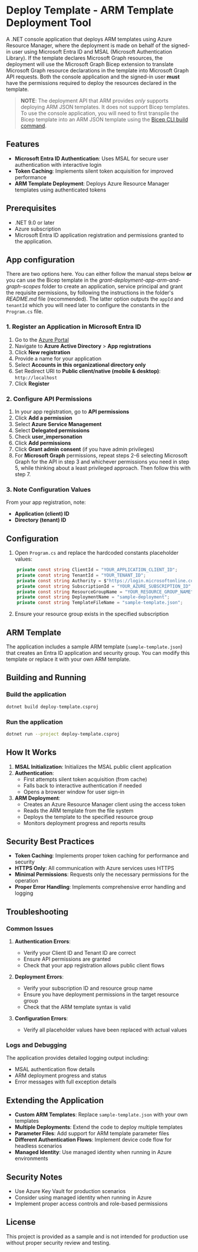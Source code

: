 # Deploy Template - ARM Template Deployment Tool

A .NET console application that deploys ARM templates using Azure Resource Manager, where the deployment is made on behalf of the signed-in user using Microsoft Entra ID and MSAL (Microsoft Authentication Library). If the template declares Microsoft Graph resources, the deployment will use the Microsoft Graph Bicep extension to translate Microsoft Graph resource declarations in the template into Microsoft Graph API requests. Both the console application and the signed-in user **must** have the permissions required to deploy the resources declared in the template.

> **NOTE**: The deployment API that ARM provides *only* supports deploying ARM JSON templates. It does not support Bicep templates. To use the console application, you will need to first transpile the Bicep template into an ARM JSON template using the [Bicep CLI build command][bicep-cli-build].

## Features

- **Microsoft Entra ID Authentication**: Uses MSAL for secure user authentication with interactive login
- **Token Caching**: Implements silent token acquisition for improved performance
- **ARM Template Deployment**: Deploys Azure Resource Manager templates using authenticated tokens

## Prerequisites

- .NET 9.0 or later
- Azure subscription
- Microsoft Entra ID application registration and permissions granted to the application.

## App configuration

There are two options here.  You can either follow the manual steps below **or** you can use the Bicep template in the _grant-deployment-app-arm-and-graph-scopes_ folder to create an application, service principal and grant the requisite permissions, by following the instructions in the folder's _README.md_ file (recommended). The latter option outputs the `appId` and `tenantId` which you will need later to configure the constants in the `Program.cs` file.

### 1. Register an Application in Microsoft Entra ID

1. Go to the [Azure Portal](https://portal.azure.com)
2. Navigate to **Azure Active Directory** > **App registrations**
3. Click **New registration**
4. Provide a name for your application
5. Select **Accounts in this organizational directory only**
6. Set Redirect URI to **Public client/native (mobile & desktop)**: `http://localhost`
7. Click **Register**

### 2. Configure API Permissions

1. In your app registration, go to **API permissions**
2. Click **Add a permission**
3. Select **Azure Service Management**
4. Select **Delegated permissions**
5. Check **user_impersonation**
6. Click **Add permissions**
7. Click **Grant admin consent** (if you have admin privileges)
8. For **Microsoft Graph** permissions, repeat steps 2-6 selecting Microsoft Graph for the API in step 3 and whichever permissions you need in step 5, while thinking about a least privileged approach. Then follow this with step 7.

### 3. Note Configuration Values

From your app registration, note:

- **Application (client) ID**
- **Directory (tenant) ID**

## Configuration

1. Open `Program.cs` and replace the hardcoded constants placeholder values:

```csharp
    private const string ClientId = "YOUR_APPLICATION_CLIENT_ID";
    private const string TenantId = "YOUR_TENANT_ID";
    private const string Authority = $"https://login.microsoftonline.com/{TenantId}";
    private const string SubscriptionId = "YOUR_AZURE_SUBSCRIPTION_ID";
    private const string ResourceGroupName = "YOUR_RESOURCE_GROUP_NAME";
    private const string DeploymentName = "sample-deployment";
    private const string TemplateFileName = "sample-template.json";
```

2. Ensure your resource group exists in the specified subscription

## ARM Template

The application includes a sample ARM template (`sample-template.json`) that creates an Entra ID application and security group. You can modify this template or replace it with your own ARM template.

## Building and Running

### Build the application

```bash
dotnet build deploy-template.csproj
```

### Run the application

```bash
dotnet run --project deploy-template.csproj
```

## How It Works

1. **MSAL Initialization**: Initializes the MSAL public client application
1. **Authentication**: 
   - First attempts silent token acquisition (from cache)
   - Falls back to interactive authentication if needed
   - Opens a browser window for user sign-in
1. **ARM Deployment**:
   - Creates an Azure Resource Manager client using the access token
   - Reads the ARM template from the file system
   - Deploys the template to the specified resource group
   - Monitors deployment progress and reports results

## Security Best Practices

- **Token Caching**: Implements proper token caching for performance and security
- **HTTPS Only**: All communication with Azure services uses HTTPS
- **Minimal Permissions**: Requests only the necessary permissions for the operation
- **Proper Error Handling**: Implements comprehensive error handling and logging

## Troubleshooting

### Common Issues

1. **Authentication Errors**:
   - Verify your Client ID and Tenant ID are correct
   - Ensure API permissions are granted
   - Check that your app registration allows public client flows

2. **Deployment Errors**:
   - Verify your subscription ID and resource group name
   - Ensure you have deployment permissions in the target resource group
   - Check that the ARM template syntax is valid

3. **Configuration Errors**:
   - Verify all placeholder values have been replaced with actual values

### Logs and Debugging

The application provides detailed logging output including:
- MSAL authentication flow details
- ARM deployment progress and status
- Error messages with full exception details

## Extending the Application

- **Custom ARM Templates**: Replace `sample-template.json` with your own templates
- **Multiple Deployments**: Extend the code to deploy multiple templates
- **Parameter Files**: Add support for ARM template parameter files
- **Different Authentication Flows**: Implement device code flow for headless scenarios
- **Managed Identity**: Use managed identity when running in Azure environments

## Security Notes

- Use Azure Key Vault for production scenarios
- Consider using managed identity when running in Azure
- Implement proper access controls and role-based permissions

## License

This project is provided as a sample and is not intended for production use without proper security review and testing.

[bicep-cli-build]:https://learn.microsoft.com/azure/azure-resource-manager/bicep/bicep-cli?source=recommendations#build